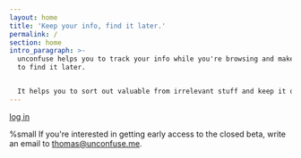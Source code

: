 ```yaml
---
layout: home
title: 'Keep your info, find it later.'
permalink: /
section: home
intro_paragraph: >-
  unconfuse helps you to track your info while you're browsing and makes it easy
  to find it later.


  It helps you to sort out valuable from irrelevant stuff and keep it organized.
---
```


[log in](https://app.unconfuse.me)

%small
  If you're interested in getting early access to the closed beta, write an email to [thomas@unconfuse.me](mailto:thomas@unconfuse.me).
